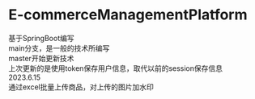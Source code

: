 # E-commerceManagementPlatform
基于SpringBoot编写</br>
main分支，是一般的技术所编写</br>
master开始更新技术</br>
上次更新的是使用token保存用户信息，取代以前的session保存信息</br>
2023.6.15</br>
通过excel批量上传商品，对上传的图片加水印</br>


